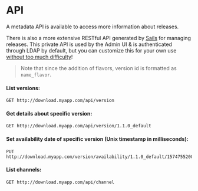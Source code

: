 # API
A metadata API is available to access more information about releases.

There is also a more extensive RESTful API generated by [Sails](http://sailsjs.org) for managing releases.
This private API is used by the Admin UI & is authenticated through LDAP by default, but you can customize this for your own use [without too much difficulty](deploy.md)!

> Note that since the addition of flavors, version id is formatted as `name_flavor`.

#### List versions:
```
GET http://download.myapp.com/api/version
```

#### Get details about specific version:
```
GET http://download.myapp.com/api/version/1.1.0_default
```

#### Set availability date of specific version (Unix timestamp in milliseconds):
```
PUT http://download.myapp.com/version/availability/1.1.0_default/1574755200000
```

#### List channels:
```
GET http://download.myapp.com/api/channel
```

